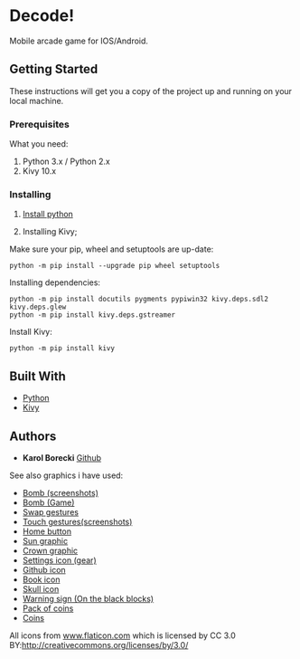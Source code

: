 # Decode!

Mobile arcade game for IOS/Android.

## Getting Started

These instructions will get you a copy of the project up and running on your local machine.

### Prerequisites
What you need:
1. Python 3.x / Python 2.x
2. Kivy 10.x

### Installing

1. [Install python](https://www.ics.uci.edu/~pattis/common/handouts/pythoneclipsejava/python.html)

2. Installing Kivy;

Make sure your pip, wheel and setuptools are up-date:

```
python -m pip install --upgrade pip wheel setuptools
```

Installing dependencies:

```
python -m pip install docutils pygments pypiwin32 kivy.deps.sdl2 kivy.deps.glew
python -m pip install kivy.deps.gstreamer
```

Install Kivy:

```
python -m pip install kivy
```

## Built With

* [Python](https://www.python.org/)
* [Kivy](https://kivy.org/#home)

## Authors

* **Karol Borecki** [Github](https://github.com/KarolBorecki)

See also graphics i have used:
  * [Bomb (screenshots)](https://www.flaticon.com/authors/smashicons)
  * [Bomb (Game)](https://www.freepik.com/)
  * [Swap gestures](https://icon54.com/)
  * [Touch gestures(screenshots)](https://www.flaticon.com/packs/touch-gesture-3)
  * [Home button](https://www.flaticon.com/authors/smashicons)
  * [Sun graphic](https://www.freepik.com/)
  * [Crown graphic](https://www.freepik.com/)
  * [Settings icon (gear)](https://www.flaticon.com/authors/smashicons)
  * [Github icon](https://www.freepik.com/)
  * [Book icon](https://www.flaticon.com/authors/smashicons)
  * [Skull icon](https://www.freepik.com/)
  * [Warning sign (On the black blocks)](https://www.freepik.com/)
  * [Pack of coins](https://www.flaticon.com/authors/smashicons)
  * [Coins](https://www.flaticon.com/authors/smashicons)

All icons from www.flaticon.com which is licensed by CC 3.0 BY:http://creativecommons.org/licenses/by/3.0/

